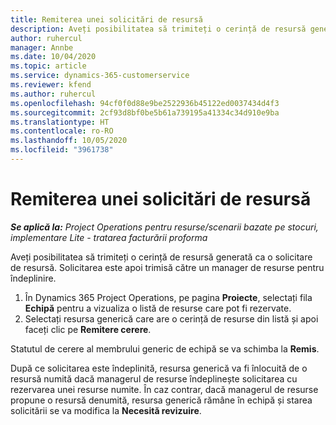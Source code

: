 ```yaml
---
title: Remiterea unei solicitări de resursă
description: Aveți posibilitatea să trimiteți o cerință de resursă generată ca o solicitare de resursă. Solicitarea este apoi trimisă către un manager de resurse pentru îndeplinire.
author: ruhercul
manager: Annbe
ms.date: 10/04/2020
ms.topic: article
ms.service: dynamics-365-customerservice
ms.reviewer: kfend
ms.author: ruhercul
ms.openlocfilehash: 94cf0f0d88e9be2522936b45122ed0037434d4f3
ms.sourcegitcommit: 2cf93d8bf0be5b61a739195a41334c34d910e9ba
ms.translationtype: HT
ms.contentlocale: ro-RO
ms.lasthandoff: 10/05/2020
ms.locfileid: "3961738"
---
```

# <a name="submit-a-resource-request"></a>Remiterea unei solicitări de resursă

_**Se aplică la:** Project Operations pentru resurse/scenarii bazate pe stocuri, implementare Lite - tratarea facturării proforma_

Aveți posibilitatea să trimiteți o cerință de resursă generată ca o solicitare de resursă. Solicitarea este apoi trimisă către un manager de resurse pentru îndeplinire.

1. În Dynamics 365 Project Operations, pe pagina **Proiecte**, selectați fila **Echipă** pentru a vizualiza o listă de resurse care pot fi rezervate. 
2. Selectați resursa generică care are o cerință de resurse din listă și apoi faceți clic pe **Remitere cerere**.

Statutul de cerere al membrului generic de echipă se va schimba la **Remis**.

După ce solicitarea este îndeplinită, resursa generică va fi înlocuită de o resursă numită dacă managerul de resurse îndeplinește solicitarea cu rezervarea unei resurse numite. În caz contrar, dacă managerul de resurse propune o resursă denumită, resursa generică rămâne în echipă și starea solicitării se va modifica la **Necesită revizuire**.

